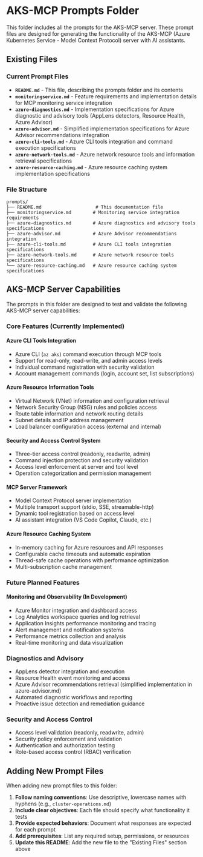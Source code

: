 # AKS-MCP Prompts Folder

This folder includes all the prompts for the AKS-MCP server. These prompt files are designed for generating the functionality of the AKS-MCP (Azure Kubernetes Service - Model Context Protocol) server with AI assistants.


## Existing Files

### Current Prompt Files

- **`README.md`** - This file, describing the prompts folder and its contents
- **`monitoringservice.md`** - Feature requirements and implementation details for MCP monitoring service integration
- **`azure-diagnostics.md`** - Implementation specifications for Azure diagnostic and advisory tools (AppLens detectors, Resource Health, Azure Advisor)
- **`azure-advisor.md`** - Simplified implementation specifications for Azure Advisor recommendations integration
- **`azure-cli-tools.md`** - Azure CLI tools integration and command execution specifications
- **`azure-network-tools.md`** - Azure network resource tools and information retrieval specifications
- **`azure-resource-caching.md`** - Azure resource caching system implementation specifications

### File Structure

```
prompts/
├── README.md                    # This documentation file
├── monitoringservice.md        # Monitoring service integration requirements
├── azure-diagnostics.md        # Azure diagnostics and advisory tools specifications
├── azure-advisor.md            # Azure Advisor recommendations integration
├── azure-cli-tools.md          # Azure CLI tools integration specifications
├── azure-network-tools.md      # Azure network resource tools specifications
└── azure-resource-caching.md   # Azure resource caching system specifications
```

## AKS-MCP Server Capabilities

The prompts in this folder are designed to test and validate the following AKS-MCP server capabilities:

### Core Features (Currently Implemented)

#### Azure CLI Tools Integration
- Azure CLI (`az aks`) command execution through MCP tools
- Support for read-only, read-write, and admin access levels
- Individual command registration with security validation
- Account management commands (login, account set, list subscriptions)

#### Azure Resource Information Tools
- Virtual Network (VNet) information and configuration retrieval
- Network Security Group (NSG) rules and policies access
- Route table information and network routing details
- Subnet details and IP address management
- Load balancer configuration access (external and internal)

#### Security and Access Control System
- Three-tier access control (readonly, readwrite, admin)
- Command injection protection and security validation
- Access level enforcement at server and tool level
- Operation categorization and permission management

#### MCP Server Framework
- Model Context Protocol server implementation
- Multiple transport support (stdio, SSE, streamable-http)
- Dynamic tool registration based on access level
- AI assistant integration (VS Code Copilot, Claude, etc.)

#### Azure Resource Caching System
- In-memory caching for Azure resources and API responses
- Configurable cache timeouts and automatic expiration
- Thread-safe cache operations with performance optimization
- Multi-subscription cache management

### Future Planned Features

#### Monitoring and Observability (In Development)
- Azure Monitor integration and dashboard access
- Log Analytics workspace queries and log retrieval
- Application Insights performance monitoring and tracing
- Alert management and notification systems
- Performance metrics collection and analysis
- Real-time monitoring and data visualization

### Diagnostics and Advisory
- AppLens detector integration and execution
- Resource Health event monitoring and access
- Azure Advisor recommendations retrieval (simplified implementation in azure-advisor.md)
- Automated diagnostic workflows and reporting
- Proactive issue detection and remediation guidance

### Security and Access Control
- Access level validation (readonly, readwrite, admin)
- Security policy enforcement and validation
- Authentication and authorization testing
- Role-based access control (RBAC) verification

## Adding New Prompt Files

When adding new prompt files to this folder:

1. **Follow naming conventions**: Use descriptive, lowercase names with hyphens (e.g., `cluster-operations.md`)
2. **Include clear objectives**: Each file should specify what functionality it tests
3. **Provide expected behaviors**: Document what responses are expected for each prompt
4. **Add prerequisites**: List any required setup, permissions, or resources
5. **Update this README**: Add the new file to the "Existing Files" section above

